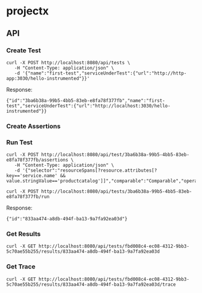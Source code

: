 # projectx


## API

### Create Test

```
curl -X POST http://localhost:8080/api/tests \
   -H "Content-Type: application/json" \
   -d '{"name":"first-test","serviceUnderTest":{"url":"http://http-app:3030/hello-instrumented"}}'

```

Response:

```
{"id":"3ba6b38a-99b5-4bb5-83eb-e8fa78f377fb","name":"first-test","serviceUnderTest":{"url":"http://localhost:3030/hello-instrumented"}}
```

### Create Assertions


### Run Test

```
curl -X POST http://localhost:8080/api/test/3ba6b38a-99b5-4bb5-83eb-e8fa78f377fb/assertions \
   -H "Content-Type: application/json" \
   -d '{"selector":"resourceSpans[?resource.attributes[?key=='service.name' && value.stringValue=='productcatalog']]","comparable":"Comparable","operator":"Operator"}'
```

```
curl -X POST http://localhost:8080/api/tests/3ba6b38a-99b5-4bb5-83eb-e8fa78f377fb/run
```
Response:

```
{"id":"833aa474-a8db-494f-ba13-9a7fa92ea03d"}
```

### Get Results

```
curl -X GET http://localhost:8080/api/tests/fbd008c4-ec08-4312-9bb3-5c70ae55b255/results/833aa474-a8db-494f-ba13-9a7fa92ea03d
```

### Get Trace

```
curl -X GET http://localhost:8080/api/tests/fbd008c4-ec08-4312-9bb3-5c70ae55b255/results/833aa474-a8db-494f-ba13-9a7fa92ea03d/trace
```
